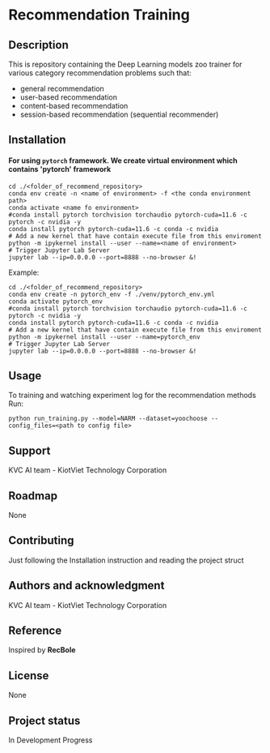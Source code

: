 # Recommendation Training


## Description

This is repository containing the Deep Learning models zoo trainer for various category recommendation problems such that:
* general recommendation
* user-based recommendation 
* content-based recommendation
* session-based recommendation (sequential recommender)

## Installation
#### For using `pytorch` framework. We create virtual environment which contains 'pytorch' framework
```commandline
cd ./<folder_of_recommend_repository>
conda env create -n <name of environment> -f <the conda environment path>
conda activate <name fo environment>
#conda install pytorch torchvision torchaudio pytorch-cuda=11.6 -c pytorch -c nvidia -y
conda install pytorch pytorch-cuda=11.6 -c conda -c nvidia
# Add a new kernel that have contain execute file from this enviroment
python -m ipykernel install --user --name=<name of environment>
# Trigger Jupyter Lab Server
jupyter lab --ip=0.0.0.0 --port=8888 --no-browser &!
```
Example:
```commandline
cd ./<folder_of_recommend_repository>
conda env create -n pytorch_env -f ./venv/pytorch_env.yml
conda activate pytorch_env
#conda install pytorch torchvision torchaudio pytorch-cuda=11.6 -c pytorch -c nvidia -y
conda install pytorch pytorch-cuda=11.6 -c conda -c nvidia
# Add a new kernel that have contain execute file from this enviroment
python -m ipykernel install --user --name=pytorch_env
# Trigger Jupyter Lab Server
jupyter lab --ip=0.0.0.0 --port=8888 --no-browser &!
```

## Usage
To training and watching experiment log for the recommendation methods
Run: 
```commandline
python run_training.py --model=NARM --dataset=yoochoose --config_files=<path to config file>
```

## Support
KVC AI team - KiotViet Technology Corporation 

## Roadmap
None

## Contributing
Just following the Installation instruction and reading the project struct  

## Authors and acknowledgment
KVC AI team - KiotViet Technology Corporation

## Reference
Inspired by **RecBole** 

## License
None

## Project status
In Development Progress

